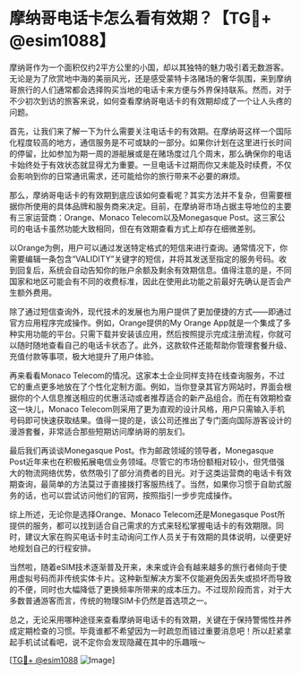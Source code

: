 # 摩纳哥电话卡怎么看有效期？【TG💪+ @esim1088】

摩纳哥作为一个面积仅约2平方公里的小国，却以其独特的魅力吸引着无数游客。无论是为了欣赏地中海的美丽风光，还是感受蒙特卡洛赌场的奢华氛围，来到摩纳哥旅行的人们通常都会选择购买当地的电话卡来方便与外界保持联系。然而，对于不少初次到访的旅客来说，如何查看摩纳哥电话卡的有效期却成了一个让人头疼的问题。

首先，让我们来了解一下为什么需要关注电话卡的有效期。在摩纳哥这样一个国际化程度较高的地方，通信服务是不可或缺的一部分。如果你计划在这里进行长时间的停留，比如参加为期一周的游艇展或是在赌场度过几个周末，那么确保你的电话卡始终处于有效状态就显得尤为重要。一旦电话卡过期而你又未能及时续费，不仅会影响到你的日常通讯需求，还可能给你的旅行带来不必要的麻烦。

那么，摩纳哥电话卡的有效期到底应该如何查看呢？其实方法并不复杂，但需要根据你所使用的具体品牌和服务商来决定。目前，在摩纳哥市场占据主导地位的主要有三家运营商：Orange、Monaco Telecom以及Monegasque Post。这三家公司的电话卡虽然功能大致相同，但在有效期查看方式上却存在细微差别。

以Orange为例，用户可以通过发送特定格式的短信来进行查询。通常情况下，你需要编辑一条包含“VALIDITY”关键字的短信，并将其发送至指定的服务号码。收到回复后，系统会自动告知你的账户余额及剩余有效期信息。值得注意的是，不同国家和地区可能会有不同的收费标准，因此在使用此功能之前最好先确认是否会产生额外费用。

除了通过短信查询外，现代技术的发展也为用户提供了更加便捷的方式——即通过官方应用程序完成操作。例如，Orange提供的My Orange App就是一个集成了多种实用功能的平台。只需下载并安装该应用，然后按照提示完成注册流程，你就可以随时随地查看自己的电话卡状态了。此外，这款软件还能帮助你管理套餐升级、充值付款等事项，极大地提升了用户体验。

再来看看Monaco Telecom的情况。这家本土企业同样支持在线查询服务，不过它的重点更多地放在了个性化定制方面。例如，当你登录其官方网站时，界面会根据你的个人信息推送相应的优惠活动或者推荐适合的新产品组合。而在有效期检查这一块儿，Monaco Telecom则采用了更为直观的设计风格，用户只需输入手机号码即可快速获取结果。值得一提的是，该公司还推出了专门面向国际游客设计的漫游套餐，非常适合那些短期访问摩纳哥的朋友们。

最后我们再谈谈Monegasque Post。作为邮政领域的领导者，Monegasque Post近年来也在积极拓展电信业务领域。尽管它的市场份额相对较小，但凭借强大的物流网络优势，依然吸引了部分消费者的目光。对于这类运营商的电话卡有效期查询，最简单的方法莫过于直接拨打客服热线了。当然，如果你习惯于自助式服务的话，也可以尝试访问他们的官网，按照指引一步步完成操作。

综上所述，无论你是选择Orange、Monaco Telecom还是Monegasque Post所提供的服务，都可以找到适合自己需求的方式来轻松掌握电话卡的有效期限。同时，建议大家在购买电话卡时主动询问工作人员关于有效期的具体说明，以便更好地规划自己的行程安排。

当然啦，随着eSIM技术逐渐普及开来，未来或许会有越来越多的旅行者倾向于使用虚拟号码而非传统实体卡片。这种新型解决方案不仅能避免因丢失或损坏而导致的不便，同时也大幅降低了更换频率所带来的成本压力。不过现阶段而言，对于大多数普通游客而言，传统的物理SIM卡仍然是首选项之一。

总之，无论采用哪种途径来查看摩纳哥电话卡的有效期，关键在于保持警惕性并养成定期检查的习惯。毕竟谁都不希望因为一时疏忽而错过重要消息吧！所以赶紧拿起手机试试看吧，说不定你会发现隐藏在其中的乐趣哦～

[[TG💪+ @esim1088](https://t.me/s/esim1088) ![Image](https://i.postimg.cc/4NQfJmqS/Snipaste-2025-05-13-00-14-12.png)]